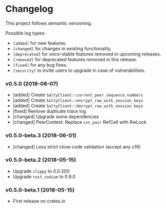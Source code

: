 # Changelog

This project follows semantic versioning.

Possible log types:

- `[added]` for new features.
- `[changed]` for changes in existing functionality.
- `[deprecated]` for once-stable features removed in upcoming releases.
- `[removed]` for deprecated features removed in this release.
- `[fixed]` for any bug fixes.
- `[security]` to invite users to upgrade in case of vulnerabilities.


### v0.5.0 (2018-08-07)

- [added] Create `SaltyClient::current_peer_sequence_numbers`
- [added] Create `SaltyClient::encrypt_raw_with_session_keys`
- [added] Create `SaltyClient::decrypt_raw_with_session_keys`
- [fixed] Remove duplicate trace log
- [changed] Upgrade some dependencies
- [changed] PeerContext: Replace `csn_pair` RefCell with RwLock

### v0.5.0-beta.3 (2018-06-01)

- [changed] Less strict close code validation (accept any u16)

### v0.5.0-beta.2 (2018-05-15)

- Upgrade `clippy` to 0.0.200
- Upgrade `rust_sodium` to 0.9.0

### v0.5.0-beta.1 (2018-05-15)

- First release on crates.io

